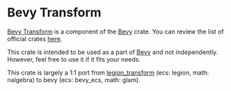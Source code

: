 # Bevy Transform

[Bevy Transform](https://github.com/bevyengine/bevy/tree/main/crates/bevy_transform)   is a component of the [Bevy](https://crates.io/crates/bevy) crate. You can review the list of official crates [here](https://github.com/bevyengine/bevy/tree/main/crates).

This crate is intended to be used as a part of [Bevy](https://crates.io/crates/bevy) and not independently. However, feel free to use it if it fits your needs.

This crate is largely a 1:1 port from [legion_transform](https://github.com/AThilenius/legion_transform) (ecs: legion, math: nalgebra) to bevy (ecs: bevy_ecs, math: glam).

